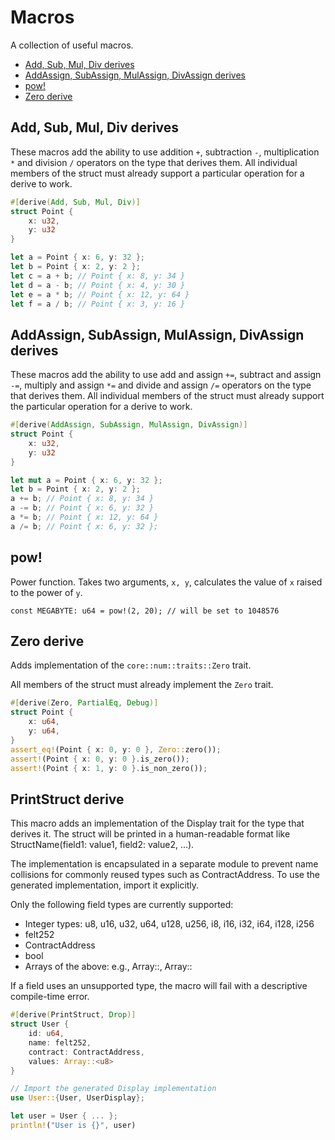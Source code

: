 # Macros

A collection of useful macros.

- [Add, Sub, Mul, Div derives](#add-sub-mul-div-derives)
- [AddAssign, SubAssign, MulAssign, DivAssign derives](#addassign-subassign-mulassign-divassign-derives)
- [pow!](#pow)
- [Zero derive](#zero-derive)

## Add, Sub, Mul, Div derives

These macros add the ability to use addition `+`, subtraction `-`, multiplication `*` and division `/` operators on the type that derives them. All individual members of the struct must already support a particular operation for a derive to work.

```rust
#[derive(Add, Sub, Mul, Div)]
struct Point {
    x: u32,
    y: u32
}

let a = Point { x: 6, y: 32 };
let b = Point { x: 2, y: 2 };
let c = a + b; // Point { x: 8, y: 34 }
let d = a - b; // Point { x: 4, y: 30 }
let e = a * b; // Point { x: 12, y: 64 }
let f = a / b; // Point { x: 3, y: 16 }
```

## AddAssign, SubAssign, MulAssign, DivAssign derives

These macros add the ability to use add and assign `+=`, subtract and assign `-=`, multiply and assign `*=` and divide and assign `/=` operators on the type that derives them. All individual members of the struct must already support the particular operation for a derive to work.

```rust
#[derive(AddAssign, SubAssign, MulAssign, DivAssign)]
struct Point {
    x: u32,
    y: u32
}

let mut a = Point { x: 6, y: 32 };
let b = Point { x: 2, y: 2 };
a += b; // Point { x: 8, y: 34 }
a -= b; // Point { x: 6, y: 32 }
a *= b; // Point { x: 12, y: 64 }
a /= b; // Point { x: 6, y: 32 };
```

## pow!

Power function. Takes two arguments, `x, y`, calculates the value of `x` raised to the power of `y`.

```cairo
const MEGABYTE: u64 = pow!(2, 20); // will be set to 1048576
```

## Zero derive

Adds implementation of the `core::num::traits::Zero` trait.

All members of the struct must already implement the `Zero` trait.

```rust
#[derive(Zero, PartialEq, Debug)]
struct Point {
    x: u64,
    y: u64,
}
assert_eq!(Point { x: 0, y: 0 }, Zero::zero());
assert!(Point { x: 0, y: 0 }.is_zero());
assert!(Point { x: 1, y: 0 }.is_non_zero());
```

## PrintStruct derive

This macro adds an implementation of the Display trait for the type that derives it. The struct will be printed in a human-readable format like StructName(field1: value1, field2: value2, ...).

The implementation is encapsulated in a separate module to prevent name collisions for commonly reused types such as ContractAddress. To use the generated implementation, import it explicitly.

Only the following field types are currently supported:

- Integer types: u8, u16, u32, u64, u128, u256, i8, i16, i32, i64, i128, i256
- felt252
- ContractAddress
- bool
- Arrays of the above: e.g., Array::<u256>, Array::<felt252>

If a field uses an unsupported type, the macro will fail with a descriptive compile-time error.

```rust
#[derive(PrintStruct, Drop)]
struct User {
    id: u64,
    name: felt252,
    contract: ContractAddress,
    values: Array::<u8>
}

// Import the generated Display implementation
use User::{User, UserDisplay};

let user = User { ... };
println!("User is {}", user)
```
